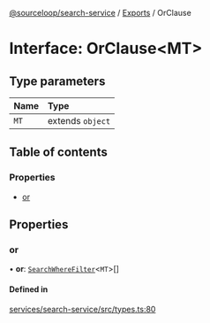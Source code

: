 [@sourceloop/search-service](../README.md) / [Exports](../modules.md) / OrClause

# Interface: OrClause<MT\>

## Type parameters

| Name | Type |
| :------ | :------ |
| `MT` | extends `object` |

## Table of contents

### Properties

- [or](OrClause.md#or)

## Properties

### or

• **or**: [`SearchWhereFilter`](../modules.md#searchwherefilter)<`MT`\>[]

#### Defined in

[services/search-service/src/types.ts:80](https://github.com/codeweb05/repo1/blob/ea19add/services/search-service/src/types.ts#L80)
